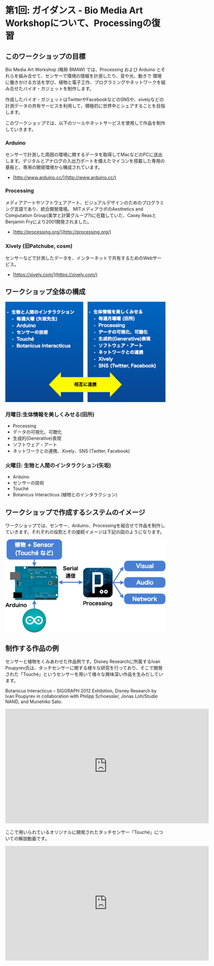 # 第1回: ガイダンス - Bio Media Art Workshopについて、Processingの復習

## このワークショップの目標

Bio Media Art Workshop (略称 BMAW) では、Processing および Arduino とそれらを組み合せて、センサーで環境の情報を計測したり、音や光、動きで 環境に働きかける方法を学び、植物と電子工作、プログラミングやネットワークを組み合せたバイオ・ガジェットを制作します。

作成したバイオ・ガジェットはTwitterやFacebookなどのSNSや、xivelyなどの計測データの共有サービスを利用して、積極的に世界中とシェアすることを目指します。

このワークショップでは、以下のツールやネットサービスを使用して作品を制作していきます。

### Arduino

センサーで計測した周囲の環境に関するデータを取得してMacなどのPCに送出します。デジタルとアナログの入出力ポートを備えたマイコンを搭載した専用の基板と、専用の開発環境から構成されています。

* [http://www.arduino.cc/](http://www.arduino.cc/)

### Processing

メディアアートやソフトウェアアート、ビジュアルデザインのためのプログラミング言語であり、統合開発環境。 MITメディアラボのAesthetics and Computation Group(美学と計算グループ?)に在籍していた、Casey ReasとBenjamin Fryにより2001開発されました。

* [http://processing.org/](http://processing.org/)

### Xively (旧Patchube, cosm)

センサーなどで計測したデータを、インターネットで共有するためのWebサービス。

* [https://xively.com/](https://xively.com/)


## ワークショップ全体の構成

![image](./img/130610/workshop_image.jpg)

### 月曜日:生体情報を美しくみせる(田所)

* Processing
* データの可視化、可聴化
* 生成的(Generative)表現
* ソフトウェア・アート
* ネットワークとの連携、Xively、SNS (Twitter, Facebook)


### 火曜日: 生物と人間のインタラクション(矢坂)

* Arduino 
* センサーの技術
* Touché
* Botanicus Interacticus (植物とのインタラクション)


## ワークショップで作成するシステムのイメージ

ワークショップでは、センサー、Arduino、Processingを組合せて作品を制作していきます。それぞれの役割とその接続イメージは下記の図のようになります。

![image](./img/130610/system.jpg)

## 制作する作品の例

センサーと植物をくみあわせた作品例です。Disney Researchに所属するIvan Poupyrev氏は、タッチセンサーに関する様々な研究を行っており、そこで開発された「Touché」というセンサーを用いて様々な興味深い作品を生みだしています。

Botanicus Interacticus – SIGGRAPH 2012 Exhibition, Disney Research by Ivan Poupyrev in collaboration with Philipp Schoessler, Jonas Loh/Studio NAND, and Munehiko Sato.

<iframe width="640" height="360" src="http://www.youtube.com/embed/_uTJiEYI1ik" frameborder="0" allowfullscreen></iframe>

ここで用いられているオリジナルに開発されたタッチセンサー「Touché」についての解説動画です。

<iframe width="640" height="360" src="http://www.youtube.com/embed/E4tYpXVTjxA" frameborder="0" allowfullscreen></iframe>

